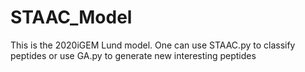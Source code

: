 # STAAC_Model
This is the 2020iGEM Lund model. One can use STAAC.py to classify peptides or use GA.py to generate new interesting peptides
